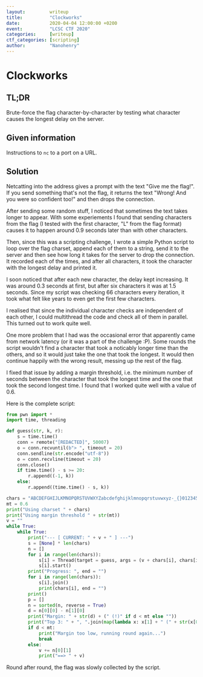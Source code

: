 ```yaml
---
layout:         writeup
title:          "Clockworks"
date:           2020-04-04 12:00:00 +0200
event:          "LCSC CTF 2020"
categories:     [writeup]
ctf_categories: [scripting]
author:         "Nanohenry"
---
```

# Clockworks

## TL;DR

Brute-force the flag character-by-character by testing what character causes the
longest delay on the server.

## Given information

Instructions to `nc` to a port on a URL.

## Solution

Netcatting into the address gives a prompt with the text "Give me the flag!". If
you send something that's not the flag, it returns the text "Wrong! And you
were so confident too!" and then drops the connection.

After sending some random stuff, I noticed that sometimes the text takes longer
to appear. With some experiements I found that sending characters from the flag
(I tested with the first character, "L" from the flag format) causes it to
happen around 0.9 seconds later than with other characters.

Then, since this was a scripting challenge, I wrote a simple Python script to
loop over the flag charset, append each of them to a string, send it to the
server and then see how long it takes for the server to drop the connection. It
recorded each of the times, and after all characters, it took the character with
the longest delay and printed it.

I soon noticed that after each new character, the delay kept increasing. It was
around 0.3 seconds at first, but after six characters it was at 1.5 seconds.
Since my script was checking 66 characters every iteration, it took what felt
like years to even get the first few characters.

I realised that since the individual character checks are independent of each
other, I could multithread the code and check all of them in parallel. This
turned out to work quite well.

One more problem that I had was the occasional error that apparently came from
network latency (or it was a part of the challenge :P). Some rounds the script
wouldn't find a character that took a noticably longer time than the others, and
so it would just take the one that took the longest. It would then continue
happily with the wrong result, messing up the rest of the flag.

I fixed that issue by adding a margin threshold, i.e. the minimum number of
seconds between the character that took the longest time and the one that took
the second longest time. I found that I worked quite well with a value of 0.6.

Here is the complete script:

```python
from pwn import *
import time, threading

def guess(str, k, r):
	s = time.time()
	conn = remote("[REDACTED]", 50007)
	o = conn.recvuntil(b"> ", timeout = 20)
	conn.sendline(str.encode("utf-8"))
	o = conn.recvline(timeout = 20)
	conn.close()
	if time.time() - s >= 20:
		r.append((-1, k))
	else:
		r.append((time.time() - s, k))

chars = "ABCDEFGHIJLKMNOPQRSTUVWXYZabcdefghijklmnopqrstuvwxyz-_{}0123456789"
mt = 0.6
print("Using charset " + chars)
print("Using margin threshold " + str(mt))
v = ""
while True:
	while True:
		print("--- [ CURRENT: " + v + " ] ---")
		s = [None] * len(chars)
		n = []
		for i in range(len(chars)):
			s[i] = Thread(target = guess, args = (v + chars[i], chars[i], n))
			s[i].start()
		print("Progress: ", end = "")
		for i in range(len(chars)):
			s[i].join()
			print(chars[i], end = "")
		print()
		p = []
		n = sorted(n, reverse = True)
		d = n[0][0] - n[1][0]
		print("Margin: " + str(d) + (" (!)" if d < mt else ""))
		print("Top 3: " + ", ".join(map(lambda x: x[1] + " (" + str(x[0]) + ")", n[:3])))
		if d < mt:
			print("Margin too low, running round again...")
			break
		else:
			v += n[0][1]
			print("==> " + v)
```

Round after round, the flag was slowly collected by the script.
